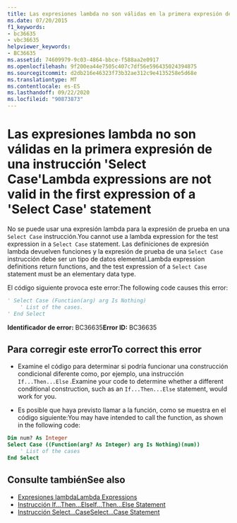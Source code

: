 ```yaml
---
title: Las expresiones lambda no son válidas en la primera expresión de una instrucción 'Select Case'
ms.date: 07/20/2015
f1_keywords:
- bc36635
- vbc36635
helpviewer_keywords:
- BC36635
ms.assetid: 74609979-9c03-4864-bbce-f588aa2e0917
ms.openlocfilehash: 9f200ea44e7505c407c7df56e596435024394875
ms.sourcegitcommit: d2db216e46323f73b32ae312c9e4135258e5d68e
ms.translationtype: MT
ms.contentlocale: es-ES
ms.lasthandoff: 09/22/2020
ms.locfileid: "90873873"
---
```

# <a name="lambda-expressions-are-not-valid-in-the-first-expression-of-a-select-case-statement"></a><span data-ttu-id="37fb1-102">Las expresiones lambda no son válidas en la primera expresión de una instrucción 'Select Case'</span><span class="sxs-lookup"><span data-stu-id="37fb1-102">Lambda expressions are not valid in the first expression of a 'Select Case' statement</span></span>

<span data-ttu-id="37fb1-103">No se puede usar una expresión lambda para la expresión de prueba en una `Select Case` instrucción.</span><span class="sxs-lookup"><span data-stu-id="37fb1-103">You cannot use a lambda expression for the test expression in a `Select Case` statement.</span></span> <span data-ttu-id="37fb1-104">Las definiciones de expresión lambda devuelven funciones y la expresión de prueba de una `Select Case` instrucción debe ser un tipo de datos elemental.</span><span class="sxs-lookup"><span data-stu-id="37fb1-104">Lambda expression definitions return functions, and the test expression of a `Select Case` statement must be an elementary data type.</span></span>  
  
 <span data-ttu-id="37fb1-105">El código siguiente provoca este error:</span><span class="sxs-lookup"><span data-stu-id="37fb1-105">The following code causes this error:</span></span>  
  
```vb  
' Select Case (Function(arg) arg Is Nothing)  
    ' List of the cases.  
' End Select  
```  
  
 <span data-ttu-id="37fb1-106">**Identificador de error:** BC36635</span><span class="sxs-lookup"><span data-stu-id="37fb1-106">**Error ID:** BC36635</span></span>  
  
## <a name="to-correct-this-error"></a><span data-ttu-id="37fb1-107">Para corregir este error</span><span class="sxs-lookup"><span data-stu-id="37fb1-107">To correct this error</span></span>  
  
- <span data-ttu-id="37fb1-108">Examine el código para determinar si podría funcionar una construcción condicional diferente como, por ejemplo, una instrucción `If...Then...Else` .</span><span class="sxs-lookup"><span data-stu-id="37fb1-108">Examine your code to determine whether a different conditional construction, such as an `If...Then...Else` statement, would work for you.</span></span>  
  
- <span data-ttu-id="37fb1-109">Es posible que haya previsto llamar a la función, como se muestra en el código siguiente:</span><span class="sxs-lookup"><span data-stu-id="37fb1-109">You may have intended to call the function, as shown in the following code:</span></span>  
  
```vb  
Dim num? As Integer  
Select Case ((Function(arg? As Integer) arg Is Nothing)(num))  
    ' List of the cases  
End Select  
```  
  
## <a name="see-also"></a><span data-ttu-id="37fb1-110">Consulte también</span><span class="sxs-lookup"><span data-stu-id="37fb1-110">See also</span></span>

- [<span data-ttu-id="37fb1-111">Expresiones lambda</span><span class="sxs-lookup"><span data-stu-id="37fb1-111">Lambda Expressions</span></span>](../../programming-guide/language-features/procedures/lambda-expressions.md)
- [<span data-ttu-id="37fb1-112">Instrucción If...Then...Else</span><span class="sxs-lookup"><span data-stu-id="37fb1-112">If...Then...Else Statement</span></span>](../statements/if-then-else-statement.md)
- [<span data-ttu-id="37fb1-113">Instrucción Select...Case</span><span class="sxs-lookup"><span data-stu-id="37fb1-113">Select...Case Statement</span></span>](../statements/select-case-statement.md)
